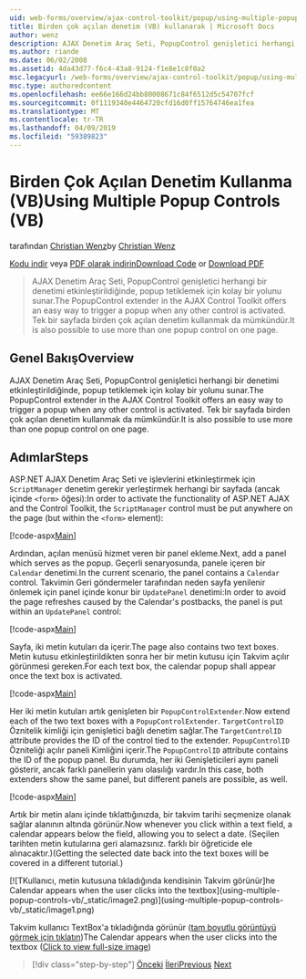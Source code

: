 ```yaml
---
uid: web-forms/overview/ajax-control-toolkit/popup/using-multiple-popup-controls-vb
title: Birden çok açılan denetim (VB) kullanarak | Microsoft Docs
author: wenz
description: AJAX Denetim Araç Seti, PopupControl genişletici herhangi bir denetimi etkinleştirildiğinde, popup tetiklemek için kolay bir yolunu sunar. M kullanmak da mümkündür...
ms.author: riande
ms.date: 06/02/2008
ms.assetid: 4da43d77-f6c4-43a8-9124-f1e8e1c8f0a2
msc.legacyurl: /web-forms/overview/ajax-control-toolkit/popup/using-multiple-popup-controls-vb
msc.type: authoredcontent
ms.openlocfilehash: ee66e166d24bb80008671c84f6512d5c54707fcf
ms.sourcegitcommit: 0f1119340e4464720cfd16d0ff15764746ea1fea
ms.translationtype: MT
ms.contentlocale: tr-TR
ms.lasthandoff: 04/09/2019
ms.locfileid: "59389823"
---
```

# <a name="using-multiple-popup-controls-vb"></a><span data-ttu-id="ca9ac-104">Birden Çok Açılan Denetim Kullanma (VB)</span><span class="sxs-lookup"><span data-stu-id="ca9ac-104">Using Multiple Popup Controls (VB)</span></span>

<span data-ttu-id="ca9ac-105">tarafından [Christian Wenz](https://github.com/wenz)</span><span class="sxs-lookup"><span data-stu-id="ca9ac-105">by [Christian Wenz](https://github.com/wenz)</span></span>

<span data-ttu-id="ca9ac-106">[Kodu indir](http://download.microsoft.com/download/9/3/f/93f8daea-bebd-4821-833b-95205389c7d0/PopupControl1.vb.zip) veya [PDF olarak indirin](http://download.microsoft.com/download/2/d/c/2dc10e34-6983-41d4-9c08-f78f5387d32b/popupcontrol1VB.pdf)</span><span class="sxs-lookup"><span data-stu-id="ca9ac-106">[Download Code](http://download.microsoft.com/download/9/3/f/93f8daea-bebd-4821-833b-95205389c7d0/PopupControl1.vb.zip) or [Download PDF](http://download.microsoft.com/download/2/d/c/2dc10e34-6983-41d4-9c08-f78f5387d32b/popupcontrol1VB.pdf)</span></span>

> <span data-ttu-id="ca9ac-107">AJAX Denetim Araç Seti, PopupControl genişletici herhangi bir denetimi etkinleştirildiğinde, popup tetiklemek için kolay bir yolunu sunar.</span><span class="sxs-lookup"><span data-stu-id="ca9ac-107">The PopupControl extender in the AJAX Control Toolkit offers an easy way to trigger a popup when any other control is activated.</span></span> <span data-ttu-id="ca9ac-108">Tek bir sayfada birden çok açılan denetim kullanmak da mümkündür.</span><span class="sxs-lookup"><span data-stu-id="ca9ac-108">It is also possible to use more than one popup control on one page.</span></span>


## <a name="overview"></a><span data-ttu-id="ca9ac-109">Genel Bakış</span><span class="sxs-lookup"><span data-stu-id="ca9ac-109">Overview</span></span>

<span data-ttu-id="ca9ac-110">AJAX Denetim Araç Seti, PopupControl genişletici herhangi bir denetimi etkinleştirildiğinde, popup tetiklemek için kolay bir yolunu sunar.</span><span class="sxs-lookup"><span data-stu-id="ca9ac-110">The PopupControl extender in the AJAX Control Toolkit offers an easy way to trigger a popup when any other control is activated.</span></span> <span data-ttu-id="ca9ac-111">Tek bir sayfada birden çok açılan denetim kullanmak da mümkündür.</span><span class="sxs-lookup"><span data-stu-id="ca9ac-111">It is also possible to use more than one popup control on one page.</span></span>

## <a name="steps"></a><span data-ttu-id="ca9ac-112">Adımlar</span><span class="sxs-lookup"><span data-stu-id="ca9ac-112">Steps</span></span>

<span data-ttu-id="ca9ac-113">ASP.NET AJAX Denetim Araç Seti ve işlevlerini etkinleştirmek için `ScriptManager` denetim gerekir yerleştirmek herhangi bir sayfada (ancak içinde `<form>` öğesi):</span><span class="sxs-lookup"><span data-stu-id="ca9ac-113">In order to activate the functionality of ASP.NET AJAX and the Control Toolkit, the `ScriptManager` control must be put anywhere on the page (but within the `<form>` element):</span></span>

[!code-aspx[Main](using-multiple-popup-controls-vb/samples/sample1.aspx)]

<span data-ttu-id="ca9ac-114">Ardından, açılan menüsü hizmet veren bir panel ekleme.</span><span class="sxs-lookup"><span data-stu-id="ca9ac-114">Next, add a panel which serves as the popup.</span></span> <span data-ttu-id="ca9ac-115">Geçerli senaryosunda, panele içeren bir `Calendar` denetimi.</span><span class="sxs-lookup"><span data-stu-id="ca9ac-115">In the current scenario, the panel contains a `Calendar` control.</span></span> <span data-ttu-id="ca9ac-116">Takvimin Geri göndermeler tarafından neden sayfa yenilenir önlemek için panel içinde konur bir `UpdatePanel` denetimi:</span><span class="sxs-lookup"><span data-stu-id="ca9ac-116">In order to avoid the page refreshes caused by the Calendar's postbacks, the panel is put within an `UpdatePanel` control:</span></span>

[!code-aspx[Main](using-multiple-popup-controls-vb/samples/sample2.aspx)]

<span data-ttu-id="ca9ac-117">Sayfa, iki metin kutuları da içerir.</span><span class="sxs-lookup"><span data-stu-id="ca9ac-117">The page also contains two text boxes.</span></span> <span data-ttu-id="ca9ac-118">Metin kutusu etkinleştirildikten sonra her bir metin kutusu için Takvim açılır görünmesi gereken.</span><span class="sxs-lookup"><span data-stu-id="ca9ac-118">For each text box, the calendar popup shall appear once the text box is activated.</span></span>

[!code-aspx[Main](using-multiple-popup-controls-vb/samples/sample3.aspx)]

<span data-ttu-id="ca9ac-119">Her iki metin kutuları artık genişleten bir `PopupControlExtender`.</span><span class="sxs-lookup"><span data-stu-id="ca9ac-119">Now extend each of the two text boxes with a `PopupControlExtender`.</span></span> <span data-ttu-id="ca9ac-120">`TargetControlID` Öznitelik kimliği için genişletici bağlı denetim sağlar.</span><span class="sxs-lookup"><span data-stu-id="ca9ac-120">The `TargetControlID` attribute provides the ID of the control tied to the extender.</span></span> <span data-ttu-id="ca9ac-121">`PopupControlID` Özniteliği açılır paneli Kimliğini içerir.</span><span class="sxs-lookup"><span data-stu-id="ca9ac-121">The `PopupControlID` attribute contains the ID of the popup panel.</span></span> <span data-ttu-id="ca9ac-122">Bu durumda, her iki Genişleticileri aynı paneli gösterir, ancak farklı panellerin yanı olasılığı vardır.</span><span class="sxs-lookup"><span data-stu-id="ca9ac-122">In this case, both extenders show the same panel, but different panels are possible, as well.</span></span>

[!code-aspx[Main](using-multiple-popup-controls-vb/samples/sample4.aspx)]

<span data-ttu-id="ca9ac-123">Artık bir metin alanı içinde tıklattığınızda, bir takvim tarihi seçmenize olanak sağlar alanının altında görünür.</span><span class="sxs-lookup"><span data-stu-id="ca9ac-123">Now whenever you click within a text field, a calendar appears below the field, allowing you to select a date.</span></span> <span data-ttu-id="ca9ac-124">(Seçilen tarihten metin kutularına geri alamazsınız. farklı bir öğreticide ele alınacaktır.)</span><span class="sxs-lookup"><span data-stu-id="ca9ac-124">(Getting the selected date back into the text boxes will be covered in a different tutorial.)</span></span>


[![T<span data-ttu-id="ca9ac-125">Kullanıcı, metin kutusuna tıkladığında kendisinin Takvim görünür]</span><span class="sxs-lookup"><span data-stu-id="ca9ac-125">he Calendar appears when the user clicks into the textbox]</span></span>(using-multiple-popup-controls-vb/_static/image2.png)](using-multiple-popup-controls-vb/_static/image1.png)

<span data-ttu-id="ca9ac-126">Takvim kullanıcı TextBox'a tıkladığında görünür ([tam boyutlu görüntüyü görmek için tıklatın](using-multiple-popup-controls-vb/_static/image3.png))</span><span class="sxs-lookup"><span data-stu-id="ca9ac-126">The Calendar appears when the user clicks into the textbox ([Click to view full-size image](using-multiple-popup-controls-vb/_static/image3.png))</span></span>

> [!div class="step-by-step"]
> <span data-ttu-id="ca9ac-127">[Önceki](handling-postbacks-from-a-popup-control-without-an-updatepanel-cs.md)
> [İleri](handling-postbacks-from-a-popup-control-with-an-updatepanel-vb.md)</span><span class="sxs-lookup"><span data-stu-id="ca9ac-127">[Previous](handling-postbacks-from-a-popup-control-without-an-updatepanel-cs.md)
[Next](handling-postbacks-from-a-popup-control-with-an-updatepanel-vb.md)</span></span>
